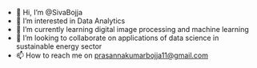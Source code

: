 - 👋 Hi, I’m @SivaBojja
- 👀 I’m interested in Data Analytics
- 🌱 I’m currently learning digital image processing and machine learning
- 💞️ I’m looking to collaborate on applications of data science in sustainable energy sector
- 📫 How to reach me on prasannakumarbojja11@gmail.com

<!---
SivaBojja/SivaBojja is a ✨ special ✨ repository because its `README.md` (this file) appears on your GitHub profile.
You can click the Preview link to take a look at your changes.
--->
